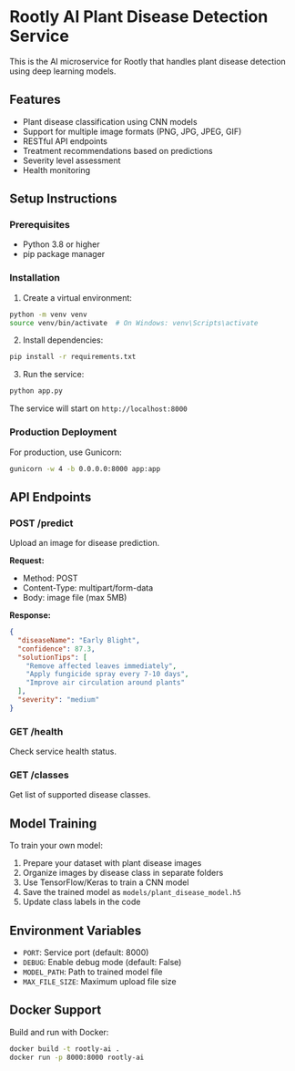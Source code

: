 # Rootly AI Plant Disease Detection Service

This is the AI microservice for Rootly that handles plant disease detection using deep learning models.

## Features

- Plant disease classification using CNN models
- Support for multiple image formats (PNG, JPG, JPEG, GIF)
- RESTful API endpoints
- Treatment recommendations based on predictions
- Severity level assessment
- Health monitoring

## Setup Instructions

### Prerequisites
- Python 3.8 or higher
- pip package manager

### Installation

1. Create a virtual environment:
```bash
python -m venv venv
source venv/bin/activate  # On Windows: venv\Scripts\activate
```

2. Install dependencies:
```bash
pip install -r requirements.txt
```

3. Run the service:
```bash
python app.py
```

The service will start on `http://localhost:8000`

### Production Deployment

For production, use Gunicorn:
```bash
gunicorn -w 4 -b 0.0.0.0:8000 app:app
```

## API Endpoints

### POST /predict
Upload an image for disease prediction.

**Request:**
- Method: POST
- Content-Type: multipart/form-data
- Body: image file (max 5MB)

**Response:**
```json
{
  "diseaseName": "Early Blight",
  "confidence": 87.3,
  "solutionTips": [
    "Remove affected leaves immediately",
    "Apply fungicide spray every 7-10 days",
    "Improve air circulation around plants"
  ],
  "severity": "medium"
}
```

### GET /health
Check service health status.

### GET /classes
Get list of supported disease classes.

## Model Training

To train your own model:

1. Prepare your dataset with plant disease images
2. Organize images by disease class in separate folders
3. Use TensorFlow/Keras to train a CNN model
4. Save the trained model as `models/plant_disease_model.h5`
5. Update class labels in the code

## Environment Variables

- `PORT`: Service port (default: 8000)
- `DEBUG`: Enable debug mode (default: False)
- `MODEL_PATH`: Path to trained model file
- `MAX_FILE_SIZE`: Maximum upload file size

## Docker Support

Build and run with Docker:
```bash
docker build -t rootly-ai .
docker run -p 8000:8000 rootly-ai
```